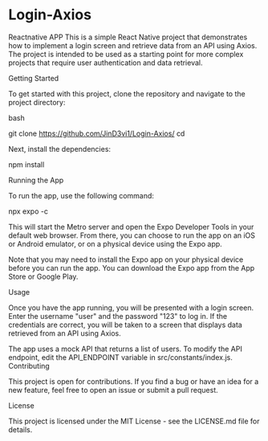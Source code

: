 # Login-Axios
Reactnative APP
This is a simple React Native project that demonstrates how to implement a login screen and retrieve data from an API using Axios. The project is intended to be used as a starting point for more complex projects that require user authentication and data retrieval.

Getting Started

To get started with this project, clone the repository and navigate to the project directory:

bash

git clone https://github.com/JinD3vi1/Login-Axios/
cd <Login-Axios>

Next, install the dependencies:

npm install

Running the App

To run the app, use the following command:

npx expo -c

This will start the Metro server and open the Expo Developer Tools in your default web browser. From there, you can choose to run the app on an iOS or Android emulator, or on a physical device using the Expo app.

Note that you may need to install the Expo app on your physical device before you can run the app. You can download the Expo app from the App Store or Google Play.

Usage

Once you have the app running, you will be presented with a login screen. Enter the username "user" and the password "123" to log in. If the credentials are correct, you will be taken to a screen that displays data retrieved from an API using Axios.

The app uses a mock API that returns a list of users. To modify the API endpoint, edit the API_ENDPOINT variable in src/constants/index.js.
Contributing

This project is open for contributions. If you find a bug or have an idea for a new feature, feel free to open an issue or submit a pull request.

License

This project is licensed under the MIT License - see the LICENSE.md file for details.
